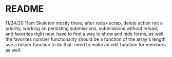 # README

11/24/20 11am Skeleton mostly there, after redux scrap,
delete action not a priority, working on persisting submissions, 
submissions without reload, and favorites right now. have to find a way
to show and hide forms, as well. the favorites number functionality 
should be a function of the array's length, use a helper function to do that.
need to make an edit function for members as well.
